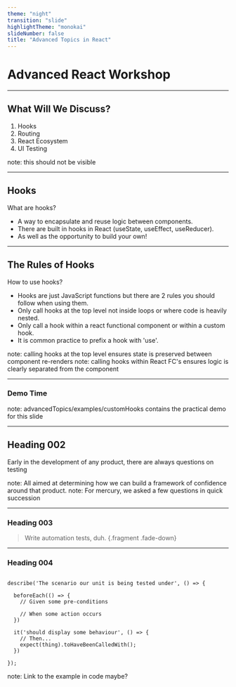 ```yaml
---
theme: "night"
transition: "slide"
highlightTheme: "monokai"
slideNumber: false
title: "Advanced Topics in React"
---
```


# Advanced React Workshop

---

## What Will We Discuss?

1. Hooks
2. Routing
3. React Ecosystem
4. UI Testing

note: this should not be visible

---

## Hooks

What are hooks?
  - A way to encapsulate and reuse logic between components.
  - There are built in hooks in React (useState, useEffect, useReducer).
  - As well as the opportunity to build your own!

---

## The Rules of Hooks

How to use hooks?
  - Hooks are just JavaScript functions but there are 2 rules you should follow when using them.
  - Only call hooks at the top level not inside loops or where code is heavily nested.
  - Only call a hook within a react functional component or within a custom hook.
  - It is common practice to prefix a hook with 'use'.

note: calling hooks at the top level ensures state is preserved between component re-renders
note: calling hooks within React FC's ensures logic is clearly separated from the component

---

### Demo Time

note: advancedTopics/examples/customHooks contains the practical demo for this slide

---
## Heading 002

Early in the development of any product, there are always questions on testing

note: All aimed at determining how we can build a framework of confidence around that product.
note: For mercury, we asked a few questions in quick succession

---

### Heading 003

> Write automation tests, duh. {.fragment .fade-down}

---

### Heading 004

```ts{.fragment .fade-down}

describe('The scenario our unit is being tested under', () => {

  beforeEach(() => {
    // Given some pre-conditions

    // When some action occurs
  })

  it('should display some behaviour', () => {
    // Then...
    expect(thing).toHaveBeenCalledWith();
  })

});

```

note: Link to the example in code maybe?

